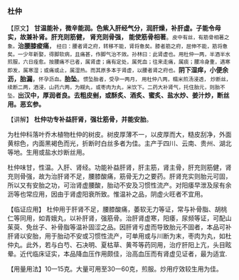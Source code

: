 ### 杜仲

【原文】   **甘温能补，微辛能润。色紫入肝经气分，润肝燥，补肝虚。子能令母实，故兼补肾。肝充则筋健， 肾充则骨强， 能使筋骨相著**。<small>皮中有丝，有筋骨相著之象。</small>**治腰膝痠痛**，<small> 经曰：腰者肾之府，转移不能，肾将惫矣。膝者筋之府，屈伸不能，筋将惫矣。一少年新娶，得脚软病，且痛甚，作脚气治不效。孙林曰：此肾虚也。用杜仲一两，半酒半水煎服，六日痊愈。按腰痛不已者，属肾虚；痛有定处，属死血；往来走痛，属痰；腰冷身重，遇寒即发，属寒湿；或痛或止，属湿热。而其原多本于肾虚，以腰者肾之府也。</small>**阴下湿痒，小便余沥，胎漏**，<small>怀孕沥血。</small>**胎坠**。<small>惯坠胎者，受孕一两月， 用杜仲八两，糯米煎汤浸透， 炒断丝，续断二两，酒浸，山药六两，为糊丸，或枣肉为丸，米饮下。二药大补肾气，托住胎元，则胎不坠。</small>**出汉中，厚润者良。去粗皮剉，或酥炙、酒炙、蜜炙、盐水炒、姜汁炒，断丝用。恶玄参。**

【讲解】 **杜仲功专补益肝肾，强壮筋骨，并能安胎**。

为杜仲科落叶乔木植物杜仲的树皮。树皮厚薄不一，以皮厚而大，糙皮刮净，外面黄棕色，内面黑褐色而光，折断时白丝多者为佳。主产于四川、云南、贵州、湖北等地。生用或盐水炒断丝用。

杜仲味甘，性温。入肝、肾经。功能补益肝肾，肝主筋，肾主骨，肝充则筋健，肾充则骨强，故为治肝肾不足，腰膝酸痛，筋骨无力之要药。肝肾充实则胎元可固，所以又有安胎之功，可治肾虚腰酸，胎动不安及习惯性流产。对阳痿早泄及尿有余沥等也常应用，因由于肾虚阳衰所致。惟温补之品，阴虚火旺者不宜用。

【临证应用】   杜仲用于肝肾不足，腰膝酸痛，萎软无力等证，常与补骨脂、胡桃仁等同用，如青娥丸，以补肝肾，强筋骨。治肝肾虚寒，阳痿，尿频等证，可配山茱萸、免丝子、补骨脂等温补固涩之品。因肝肾亏虚而导致胎元不固者，本品可补肝肾以安胎，用于胎动不安或习惯性流产，可单用或与川断为末，枣肉为丸，如杜仲丸。此外，若与白芍、石决明、夏枯草、黄芩等药同用，治疗肝阳上亢，头目眩晕。近代临床证实，本品降血压作用颇佳，治高血压而有肾虚见证者，最为适宜.

【用量用法】10一15克。大量可用至30一60克，煎服。炒用疗效较生用为佳。

